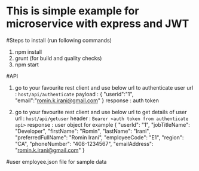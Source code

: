 # This is simple example for microservice with express and JWT

#Steps to install (run following commands)

1) npm install
2) grunt (for build and quality checks)
3) npm start

#API
1) go to your favourite rest client and use below url to authenticate user
	url : `host/api/authenticate`
	payload : {
			"userid":"1",
			"email":"romin.k.irani@gmail.com"
		}
	response : auth token

2) go to your favourite rest client and use below url to get details of user
	url : `host/api/getuser`
	header : `Bearer <auth token from authenticate api>`
	response : user object
	for example
	  {
		  "userId": "1",
		  "jobTitleName": "Developer",
		  "firstName": "Romin",
		  "lastName": "Irani",
		  "preferredFullName": "Romin Irani",
		  "employeeCode": "E1",
		  "region": "CA",
		  "phoneNumber": "408-1234567",
		  "emailAddress": "romin.k.irani@gmail.com"
		}

#user employee.json file for sample data